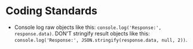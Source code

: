 # Coding Standards

* Console log raw objects like this: `console.log('Response:', response.data)`. DON'T stringify result objects like this: `console.log('Response:', JSON.stringify(response.data, null, 2))`. 
